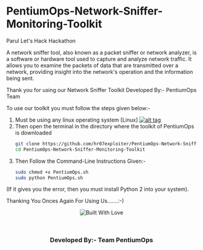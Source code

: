 # PentiumOps-Network-Sniffer-Monitoring-Toolkit
Parul Let's Hack Hackathon



A network sniffer tool, also known as a packet sniffer or network analyzer, is a software or hardware tool used to capture and analyze network traffic. It allows you to examine the packets of data that are transmitted over a network, providing insight into the network's operation and the information being sent.



Thank you for using our Network Sniffer Toolkit
Developed By:- PentiumOps Team


To use our toolkit you must follow the steps given below:-

1. Must be using any linux operating system [Linux] [![alt tag](http://icons.iconarchive.com/icons/dakirby309/simply-styled/32/OS-Linux-icon.png)](https://fr.wikipedia.org/wiki/Linux)
3. Then open the terminal in the directory where the toolkit of PentiumOps is downloaded
   ```bash
   git clone https://github.com/hr07exploiter/PentiumOps-Network-Sniffer-Monitoring-Toolkit.git
   cd PentiumOps-Network-Sniffer-Monitoring-Toolkit
   ```
4. Then Follow the Command-Line Instructions Given:-
   ```bash
   sudo chmod +x PentiumOps.sh
   sudo python PentiumOps.sh
    ```

(If it gives you the error, then you must install Python 2 into your system).



Thanking You Onces Again For Using Us.......:-)





<p align=center>
  <img title="Built With Love" src="https://forthebadge.com/images/badges/built-with-love.svg"></p>
  
  <br>
  
   ### <p align="center">Developed By:- Team PentiumOps </p>
